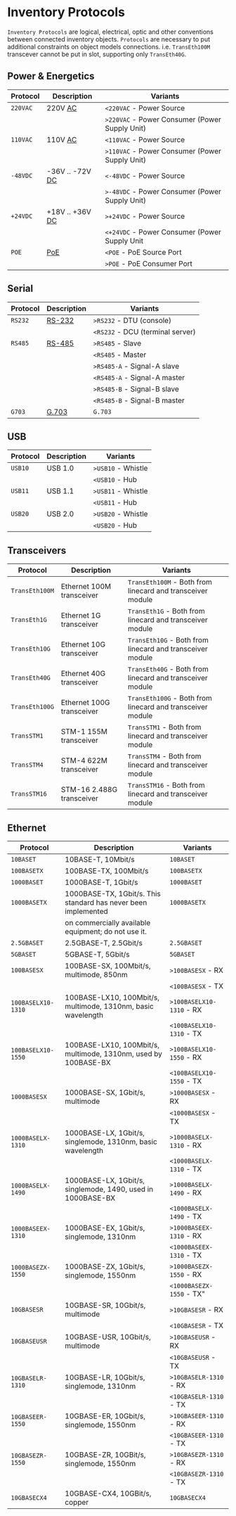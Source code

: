 # Inventory Protocols

`Inventory Protocols` are logical, electrical, optic and other conventions
between connected inventory objects. `Protocols` are necessary to put additional
constraints on object models connections. i.e. `TransEth100M` transcever
cannot be put in slot, supporting only `TransEth40G`.

## Power & Energetics

| Protocol | Description                             | Variants                                       |
| -------- | --------------------------------------- | ---------------------------------------------- |
| `220VAC` | 220V [AC](../../glossary.md#ac)         | `<220VAC` - Power Source                       |
|          |                                         | `>220VAC` - Power Consumer (Power Supply Unit) |
| `110VAC` | 110V [AC](../../glossary.md#ac)         | `<110VAC` - Power Source                       |
|          |                                         | `>110VAC` - Power Consumer (Power Supply Unit) |
| `-48VDC` | -36V .. -72V [DC](../../glossary.md#dc) | `<-48VDC` - Power Source                       |
|          |                                         | `>-48VDC` - Power Consumer (Power Supply Unit) |
| `+24VDC` | +18V .. +36V [DC](../../glossary.md#dc) | `>+24VDC` - Power Source                       |
|          |                                         | `<+24VDC` - Power Consumer (Power Supply Unit  |
| `POE`    | [PoE](../../glossary.md#poe)            | `<POE` - PoE Source Port                       |
|          |                                         | `>POE` - PoE Consumer Port                     |

## Serial

| Protocol | Description                        | Variants                         |
| -------- | ---------------------------------- | -------------------------------- |
| `RS232`  | [RS-232](../../glossary.md#rs-232) | `>RS232` - DTU (console)         |
|          |                                    | `<RS232` - DCU (terminal server) |
| `RS485`  | [RS-485](../../glossary.md#rs-485) | `>RS485` - Slave                 |
|          |                                    | `<RS485` - Master                |
|          |                                    | `>RS485-A` - Signal-A slave      |
|          |                                    | `<RS485-A` - Signal-A master     |
|          |                                    | `>RS485-B` - Signal-B slave      |
|          |                                    | `<RS485-B` - Signal-B master     |
| `G703`   | [G.703](../../glossary.md#g-703)   | `G.703`                          |

## USB

| Protocol | Description | Variants           |
| -------- | ----------- | ------------------ |
| `USB10`  | USB 1.0     | `>USB10` - Whistle |
|          |             | `<USB10` - Hub     |
| `USB11`  | USB 1.1     | `>USB11` - Whistle |
|          |             | `<USB11` - Hub     |
| `USB20`  | USB 2.0     | `>USB20` - Whistle |
|          |             | `<USB20` - Hub     |

## Transceivers

| Protocol       | Description               | Variants                                                   |
| -------------- | ------------------------- | ---------------------------------------------------------- |
| `TransEth100M` | Ethernet 100M transceiver | `TransEth100M` - Both from linecard and transceiver module |
| `TransEth1G`   | Ethernet 1G transceiver   | `TransEth1G` - Both from linecard and transceiver module   |
| `TransEth10G`  | Ethernet 10G transceiver  | `TransEth10G` - Both from linecard and transceiver module  |
| `TransEth40G`  | Ethernet 40G transceiver  | `TransEth40G` - Both from linecard and transceiver module  |
| `TransEth100G` | Ethernet 100G transceiver | `TransEth100G` - Both from linecard and transceiver module |
| `TransSTM1`    | STM-1 155M transceiver    | `TransSTM1` - Both from linecard and transceiver module    |
| `TransSTM4`    | STM-4 622M transceiver    | `TransSTM4` - Both from linecard and transceiver module    |
| `TransSTM16`   | STM-16 2.488G transceiver | `TransSTM16` - Both from linecard and transceiver module   |

## Ethernet

| Protocol           | Description                                                    | Variants                 |
| ------------------ | -------------------------------------------------------------- | ------------------------ |
| `10BASET`          | 10BASE-T, 10Mbit/s                                             | `10BASET`                |
| `100BASETX`        | 100BASE-TX, 100Mbit/s                                          | `100BASETX`              |
| `1000BASET`        | 1000BASE-T, 1Gbit/s                                            | `1000BASET`              |
| `1000BASETX`       | 1000BASE-TX, 1Gbit/s. This standard has never been implemented | `1000BASETX`             |
|                    | on commercially available equipment; do not use it.            |                          |
| `2.5GBASET`        | 2.5GBASE-T, 2.5Gbit/s                                          | `2.5GBASET`              |
| `5GBASET`          | 5GBASE-T, 5Gbit/s                                              | `5GBASET`                |
| `100BASESX`        | 100BASE-SX, 100Mbit/s, multimode, 850nm                        | `>100BASESX` - RX        |
|                    |                                                                | `<100BASESX` - TX        |
| `100BASELX10-1310` | 100BASE-LX10, 100Mbit/s, multimode, 1310nm, basic wavelength   | `>100BASELX10-1310` - RX |
|                    |                                                                | `<100BASELX10-1310` - TX |
| `100BASELX10-1550` | 100BASE-LX10, 100Mbit/s, multimode, 1310nm, used by 100BASE-BX | `>100BASELX10-1550` - RX |
|                    |                                                                | `<100BASELX10-1550` - TX |
| `1000BASESX`       | 1000BASE-SX, 1Gbit/s, multimode                                | `>1000BASESX` - RX       |
|                    |                                                                | `<1000BASESX` - TX       |
| `1000BASELX-1310`  | 1000BASE-LX, 1Gbit/s, singlemode, 1310nm, basic wavelength     | `>1000BASELX-1310` - RX  |
|                    |                                                                | `<1000BASELX-1310` - TX  |
| `1000BASELX-1490`  | 1000BASE-LX, 1Gbit/s, singlemode, 1490, used in 1000BASE-BX    | `>1000BASELX-1490` - RX  |
|                    |                                                                | `<1000BASELX-1490` - TX  |
| `1000BASEEX-1310`  | 1000BASE-EX, 1Gbit/s, singlemode, 1310nm                       | `>1000BASEEX-1310` - RX  |
|                    |                                                                | `<1000BASEEX-1310` - TX  |
| `1000BASEZX-1550`  | 1000BASE-ZX, 1Gbit/s, singlemode, 1550nm                       | `>1000BASEZX-1550` - RX  |
|                    |                                                                | `<1000BASEZX-1550` - TX" |
| `10GBASESR`        | 10GBASE-SR, 10Gbit/s, multimode                                | `>10GBASESR` - RX        |
|                    |                                                                | `<10GBASESR` - TX        |
| `10GBASEUSR`       | 10GBASE-USR, 10Gbit/s, multimode                               | `>10GBASEUSR` - RX       |
|                    |                                                                | `<10GBASEUSR` - TX       |
| `10GBASELR-1310`   | 10GBASE-LR, 10Gbit/s, singlemode, 1310nm                       | `>10GBASELR-1310` - RX   |
|                    |                                                                | `<10GBASELR-1310` - TX   |
| `10GBASEER-1550`   | 10GBASE-ER, 10Gbit/s, singlemode, 1550nm                       | `>10GBASEER-1310` - RX   |
|                    |                                                                | `<10GBASEER-1310` - TX   |
| `10GBASEZR-1550`   | 10GBASE-ZR, 10GBit/s, singlemode, 1550nm                       | `>10GBASEZR-1310` - RX   |
|                    |                                                                | `<10GBASEZR-1310` - TX   |
| `10GBASECX4`       | 10GBASE-CX4, 10GBit/s, copper                                  | `10GBASECX4`             |
